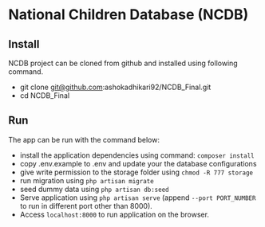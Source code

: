 # National Children Database (NCDB)

## Install
NCDB project can be cloned from github and installed using following command.

* git clone git@github.com:ashokadhikari92/NCDB_Final.git
* cd NCDB_Final

## Run
The app can be run with the command below:

* install the application dependencies using command: `composer install`
* copy .env.example to .env and update your the database configurations
* give write permission to the storage folder using `chmod -R 777 storage`
* run migration using `php artisan migrate`
* seed dummy data using `php artisan db:seed`
* Serve application using `php artisan serve` (append `--port PORT_NUMBER` to run in different port other than 8000).
* Access `localhost:8000` to run application on the browser.
